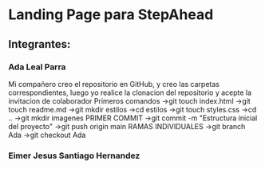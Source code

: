# Landing Page para StepAhead

## Integrantes:

### Ada Leal Parra

Mi compañero creo el repositorio en GitHub, y creo las carpetas correspondientes, luego yo realice la clonacion del repositorio y acepte la invitacion de colaborador 
Primeros comandos ->git touch index.html ->git touch readme.md ->git mkdir estilos ->cd estilos ->git touch styles.css ->cd .. ->git mkdir imagenes
PRIMER COMMIT ->git commit -m "Estructura inicial del proyecto" ->git push origin main 
RAMAS INDIVIDUALES ->git branch Ada ->git checkout Ada  

### Eimer Jesus Santiago Hernandez

